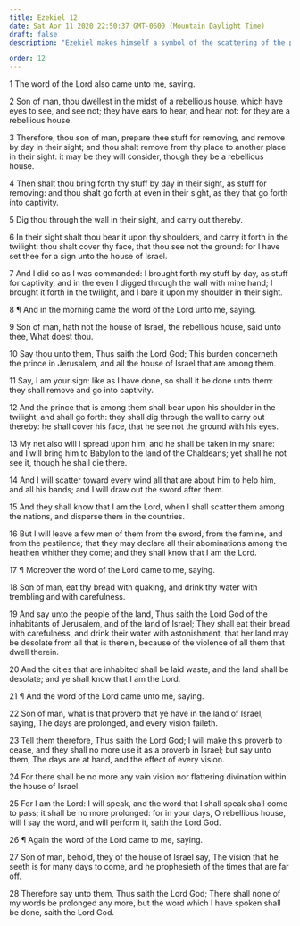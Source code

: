 ```yaml
---
title: Ezekiel 12
date: Sat Apr 11 2020 22:50:37 GMT-0600 (Mountain Daylight Time)
draft: false
description: "Ezekiel makes himself a symbol of the scattering of the people of Judah from Jerusalem—He then prophesies their scattering among all nations."

order: 12
---
```

    
1 The word of the Lord also came unto me, saying.

2 Son of man, thou dwellest in the midst of a rebellious house, which have eyes to see, and see not; they have ears to hear, and hear not: for they are a rebellious house.

3 Therefore, thou son of man, prepare thee stuff for removing, and remove by day in their sight; and thou shalt remove from thy place to another place in their sight: it may be they will consider, though they be a rebellious house.

4 Then shalt thou bring forth thy stuff by day in their sight, as stuff for removing: and thou shalt go forth at even in their sight, as they that go forth into captivity.

5 Dig thou through the wall in their sight, and carry out thereby.

6 In their sight shalt thou bear it upon thy shoulders, and carry it forth in the twilight: thou shalt cover thy face, that thou see not the ground: for I have set thee for a sign unto the house of Israel.

7 And I did so as I was commanded: I brought forth my stuff by day, as stuff for captivity, and in the even I digged through the wall with mine hand; I brought it forth in the twilight, and I bare it upon my shoulder in their sight.

8 ¶ And in the morning came the word of the Lord unto me, saying.

9 Son of man, hath not the house of Israel, the rebellious house, said unto thee, What doest thou.

10 Say thou unto them, Thus saith the Lord God; This burden concerneth the prince in Jerusalem, and all the house of Israel that are among them.

11 Say, I am your sign: like as I have done, so shall it be done unto them: they shall remove and go into captivity.

12 And the prince that is among them shall bear upon his shoulder in the twilight, and shall go forth: they shall dig through the wall to carry out thereby: he shall cover his face, that he see not the ground with his eyes.

13 My net also will I spread upon him, and he shall be taken in my snare: and I will bring him to Babylon to the land of the Chaldeans; yet shall he not see it, though he shall die there.

14 And I will scatter toward every wind all that are about him to help him, and all his bands; and I will draw out the sword after them.

15 And they shall know that I am the Lord, when I shall scatter them among the nations, and disperse them in the countries.

16 But I will leave a few men of them from the sword, from the famine, and from the pestilence; that they may declare all their abominations among the heathen whither they come; and they shall know that I am the Lord.

17 ¶ Moreover the word of the Lord came to me, saying.

18 Son of man, eat thy bread with quaking, and drink thy water with trembling and with carefulness.

19 And say unto the people of the land, Thus saith the Lord God of the inhabitants of Jerusalem, and of the land of Israel; They shall eat their bread with carefulness, and drink their water with astonishment, that her land may be desolate from all that is therein, because of the violence of all them that dwell therein.

20 And the cities that are inhabited shall be laid waste, and the land shall be desolate; and ye shall know that I am the Lord.

21 ¶ And the word of the Lord came unto me, saying.

22 Son of man, what is that proverb that ye have in the land of Israel, saying, The days are prolonged, and every vision faileth.

23 Tell them therefore, Thus saith the Lord God; I will make this proverb to cease, and they shall no more use it as a proverb in Israel; but say unto them, The days are at hand, and the effect of every vision.

24 For there shall be no more any vain vision nor flattering divination within the house of Israel.

25 For I am the Lord: I will speak, and the word that I shall speak shall come to pass; it shall be no more prolonged: for in your days, O rebellious house, will I say the word, and will perform it, saith the Lord God.

26 ¶ Again the word of the Lord came to me, saying.

27 Son of man, behold, they of the house of Israel say, The vision that he seeth is for many days to come, and he prophesieth of the times that are far off.

28 Therefore say unto them, Thus saith the Lord God; There shall none of my words be prolonged any more, but the word which I have spoken shall be done, saith the Lord God.
